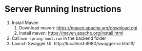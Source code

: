 # Server Running Instructions

1. Install Maven
	1. Download maven: https://maven.apache.org/download.cgi
	2. Install maven: https://maven.apache.org/install.html
2. Call `mvn spring-boot:run` in the backend folder
3. Launch Swagger UI: http://localhost:8080/swagger-ui.html#/